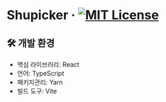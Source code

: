 # Shupicker &middot; [![MIT License](https://img.shields.io/badge/license-MIT-blue.svg)](https://github.com/TransparentDeveloper/Shupicker/blob/main-1.0.0/LICENSE)

## 🛠 개발 환경

- 핵심 라이브러리: React
- 언어: TypeScript
- 패키지관리: Yarn
- 빌드 도구: Vite
